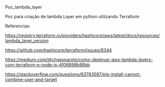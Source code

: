 Poc_lambda_layer

Poc para criação de lambda Layer em python utilizando Terraform

Referencias:

https://registry.terraform.io/providers/hashicorp/aws/latest/docs/resources/lambda_layer_version

https://github.com/hashicorp/terraform/issues/8344

https://medium.com/@chgasparoto/como-deployar-aws-lambda-layers-com-terraform-e-node-js-4f06898b88bb

https://stackoverflow.com/questions/63783587/pip-install-cannot-combine-user-and-target